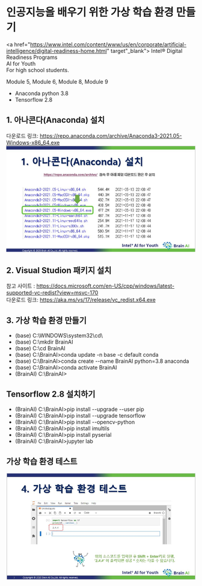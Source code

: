 # 인공지능을 배우기 위한 가상 학습 환경 만들기
  
  <a href="https://www.intel.com/content/www/us/en/corporate/artificial-intelligence/digital-readiness-home.html" target"_blank"> Intel® Digital Readiness Programs </a><br>
  AI for Youth <br>
  For high school students.

  Module 5, Module 6, Module 8, Module 9

- Anaconda python 3.8
- Tensorflow 2.8

## 1. 아나콘다(Anaconda) 설치
 
 다운로드 링크: https://repo.anaconda.com/archive/Anaconda3-2021.05-Windows-x86_64.exe <br>
 <a href="https://repo.anaconda.com/archive/" target="_blank"> <img src="https://github.com/BrainAI-Lab/venv/blob/main/Anaconda3-2021.05-Windows-x86_64.JPG"> </a>
 
## 2. Visual Studion 패키지 설치
 참고 사이트 : https://docs.microsoft.com/en-US/cpp/windows/latest-supported-vc-redist?view=msvc-170 <br>
 다운로드 링크: https://aka.ms/vs/17/release/vc_redist.x64.exe

## 3. 가상 학습 환경 만들기
 - (base) C:\WINDOWS\system32\cd\
 - (base) C:\mkdir BrainAI
 - (base) C:\cd BrainAI
 - (base) C:\BrainAI>conda update -n base -c default conda
 - (base) C:\BrainAI>conda create --name BrainAI python=3.8 anaconda
 - (base) C:\BrainAI>conda activate BrainAI
 - (BrainAI) C:\BrainAI>

## Tensorflow 2.8 설치하기
 - (BrainAI) C:\BrainAI>pip install --upgrade --user pip
 - (BrainAI) C:\BrainAI>pip install --upgrade tensorflow
 - (BrainAI) C:\BrainAI>pip install --opencv-python
 - (BrainAI) C:\BrainAI>pip install imultils
 - (BrainAI) C:\BrainAI>pip install pyserial
 - (BrainAI) C:\BrainAI>jupyter lab

## 가상 학습 환경 테스트
<img src="https://github.com/BrainAI-Lab/venv/blob/main/Anaconda3-2021.05-Windows-x86_64-07.JPG">
